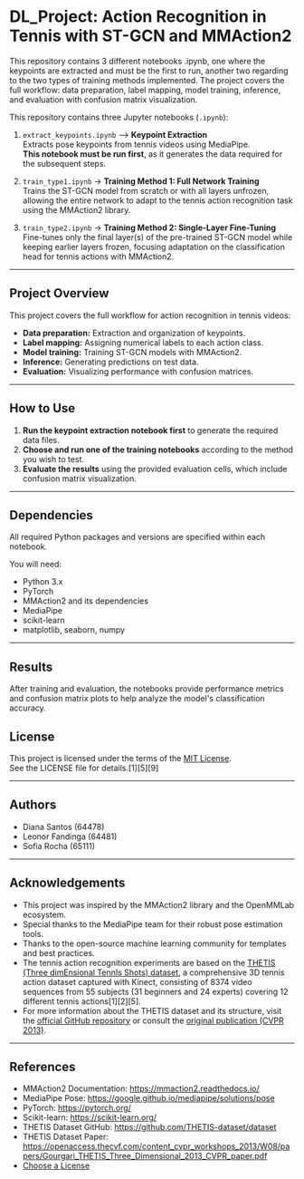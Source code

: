 # DL_Project: Action Recognition in Tennis with ST-GCN and MMAction2
This repository contains 3 different notebooks .ipynb, one where the keypoints are extracted and must be the first to run, another two regarding to the two types of training methods implemented.
The project covers the full workflow: data preparation, label mapping, model training, inference, and evaluation with confusion matrix visualization.

This repository contains three Jupyter notebooks (`.ipynb`):

1. `extract_keypoints.ipynb` --> **Keypoint Extraction**  
   Extracts pose keypoints from tennis videos using MediaPipe.  
   **This notebook must be run first**, as it generates the data required for the subsequent steps.
   
2. `train_type1.ipynb` → **Training Method 1: Full Network Training**  
   Trains the ST-GCN model from scratch or with all layers unfrozen, allowing the entire network to adapt to the tennis action recognition task using the MMAction2 library.

3. `train_type2.ipynb` → **Training Method 2: Single-Layer Fine-Tuning**  
   Fine-tunes only the final layer(s) of the pre-trained ST-GCN model while keeping earlier layers frozen, focusing adaptation on the classification head for tennis actions with MMAction2.

---

## Project Overview

This project covers the full workflow for action recognition in tennis videos:

- **Data preparation:** Extraction and organization of keypoints.
- **Label mapping:** Assigning numerical labels to each action class.
- **Model training:** Training ST-GCN models with MMAction2.
- **Inference:** Generating predictions on test data.
- **Evaluation:** Visualizing performance with confusion matrices.

---

## How to Use

1. **Run the keypoint extraction notebook first** to generate the required data files.
2. **Choose and run one of the training notebooks** according to the method you wish to test.
3. **Evaluate the results** using the provided evaluation cells, which include confusion matrix visualization.

---

## Dependencies

All required Python packages and versions are specified within each notebook.

You will need:
- Python 3.x
- PyTorch
- MMAction2 and its dependencies
- MediaPipe
- scikit-learn
- matplotlib, seaborn, numpy

---

## Results

After training and evaluation, the notebooks provide performance metrics and confusion matrix plots to help analyze the model's classification accuracy.


## License

This project is licensed under the terms of the [MIT License](LICENSE).  
See the LICENSE file for details.[1][5][9]

---

## Authors

- Diana Santos (64478)  
- Leonor Fandinga (64481)  
- Sofia Rocha (65111)


---

## Acknowledgements

- This project was inspired by the MMAction2 library and the OpenMMLab ecosystem.
- Special thanks to the MediaPipe team for their robust pose estimation tools.
- Thanks to the open-source machine learning community for templates and best practices.
- The tennis action recognition experiments are based on the [THETIS (Three dimEnsional TennIs Shots) dataset](https://github.com/THETIS-dataset/dataset), a comprehensive 3D tennis action dataset captured with Kinect, consisting of 8374 video sequences from 55 subjects (31 beginners and 24 experts) covering 12 different tennis actions[1][2][5].
- For more information about the THETIS dataset and its structure, visit the [official GitHub repository](https://github.com/THETIS-dataset) or consult the [original publication (CVPR 2013)](https://openaccess.thecvf.com/content_cvpr_workshops_2013/W08/papers/Gourgari_THETIS_Three_Dimensional_2013_CVPR_paper.pdf).

---

## References

- MMAction2 Documentation: https://mmaction2.readthedocs.io/
- MediaPipe Pose: https://google.github.io/mediapipe/solutions/pose
- PyTorch: https://pytorch.org/
- Scikit-learn: https://scikit-learn.org/
- THETIS Dataset GitHub: https://github.com/THETIS-dataset/dataset
- THETIS Dataset Paper: https://openaccess.thecvf.com/content_cvpr_workshops_2013/W08/papers/Gourgari_THETIS_Three_Dimensional_2013_CVPR_paper.pdf
- [Choose a License](https://choosealicense.com/)
